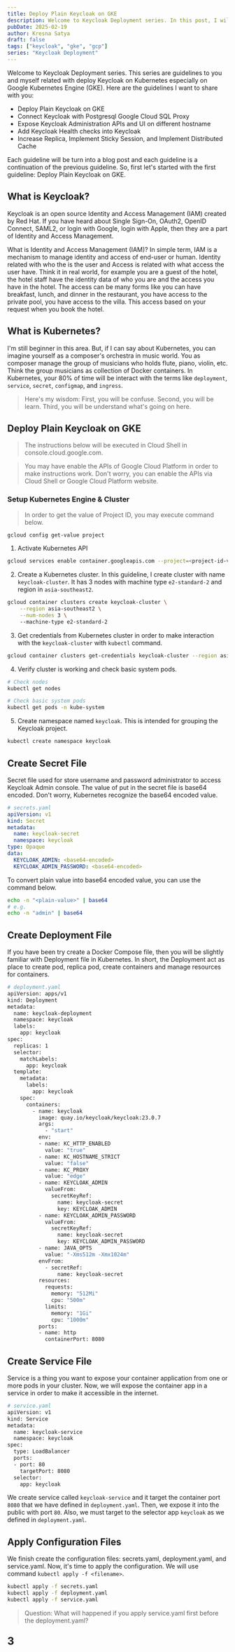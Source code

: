 ```yaml
---
title: Deploy Plain Keycloak on GKE
description: Welcome to Keycloak Deployment series. In this post, I will give you a guideline how to deploy a plain Keycloak on Google Kubernetes Engine.
pubDate: 2025-02-19
author: Kresna Satya
draft: false
tags: ["keycloak", "gke", "gcp"]
series: "Keycloak Deployment"
---
```


Welcome to Keycloak Deployment series. This series are guidelines to you and myself related with deploy Keycloak on Kubernetes especially on Google Kubernetes Engine (GKE). Here are the guidelines I want to share with you:

- Deploy Plain Keycloak on GKE
- Connect Keycloak with Postgresql Google Cloud SQL Proxy
- Expose Keycloak Administration APIs and UI on different hostname
- Add Keycloak Health checks into Keycloak
- Increase Replica, Implement Sticky Session, and Implement Distributed Cache

Each guideline will be turn into a blog post and each guideline is a continuation of the previous guideline. So, first let's started with the first guideline: Deploy Plain Keycloak on GKE.

## What is Keycloak?

Keycloak is an open source Identity and Access Management (IAM) created by Red Hat. If you have heard about Single Sign-On, OAuth2, OpenID Connect, SAML2, or login with Google, login with Apple, then they are a part of Identity and Access Management.

What is Identity and Access Management (IAM)? In simple term, IAM is a mechanism to manage identity and access of end-user or human. Identity related with who the is the user and Access is related with what access the user have. Think it in real world, for example you are a guest of the hotel, the hotel staff have the identity data of who you are and the access you have in the hotel. The access can be many forms like you can have breakfast, lunch, and dinner in the restaurant, you have access to the private pool, you have access to the villa. This access based on your request when you book the hotel. 

## What is Kubernetes?

I'm still beginner in this area. But, if I can say about Kubernetes, you can imagine yourself as a composer's orchestra in music world. You as composer manage the group of musicians who holds flute, piano, violin, etc. Think the group musicians as collection of Docker containers. In Kubernetes, your 80% of time will be interact with the terms like `deployment`, `service`, `secret`, `configmap`, and `ingress`.

> Here's my wisdom: First, you will be confuse. Second, you will be learn. Third, you will be understand what's going on here.

## Deploy Plain Keycloak on GKE

> The instructions below will be executed in Cloud Shell in console.cloud.google.com.

> You may have enable the APIs of Google Cloud Platform in order to make instructions work. Don't worry, you can enable the APIs via Cloud Shell or Google Cloud Platform website.

### Setup Kubernetes Engine & Cluster

> In order to get the value of Project ID, you may execute command below.

```sh
gcloud config get-value project
```

1. Activate Kubernetes API

```sh
gcloud services enable container.googleapis.com --project=<project-id-value>
```

2. Create a Kubernetes cluster. In this guideline, I create cluster with name `keycloak-cluster`.
It has 3 nodes with machine type `e2-standard-2` and region in `asia-southeast2`.

```sh
gcloud container clusters create keycloak-cluster \
    --region asia-southeast2 \
	--num-nodes 3 \ 
    --machine-type e2-standard-2
```

3. Get credentials from Kubernetes cluster in order to make interaction with the `keycloak-cluster` with `kubectl` command.
    
```sh
gcloud container clusters get-credentials keycloak-cluster --region asia-southeast2
```

4. Verify cluster is working and check basic system pods.

```sh
# Check nodes
kubectl get nodes

# Check basic system pods
kubectl get pods -n kube-system
```

5. Create namespace named `keycloak`. This is intended for grouping the Keycloak project.

```sh
kubectl create namespace keycloak
```

## Create Secret File

Secret file used for store username and password administrator to access Keycloak Admin console. The value of put in the secret file is base64 encoded. Don't worry, Kubernetes recognize the base64 encoded value.

```yaml
# secrets.yaml
apiVersion: v1
kind: Secret
metadata:
  name: keycloak-secret
  namespace: keycloak
type: Opaque
data:
  KEYCLOAK_ADMIN: <base64-encoded>
  KEYCLOAK_ADMIN_PASSWORD: <base64-encoded>
```

To convert plain value into base64 encoded value, you can use the command below.

```sh
echo -n "<plain-value>" | base64
# e.g.
echo -n "admin" | base64
```

## Create Deployment File

If you have been try create a Docker Compose file, then you will be slightly familiar with Deployment file in Kubernetes.
In short, the Deployment act as place to create pod, replica pod, create containers and manage resources for containers.

```sh
# deployment.yaml
apiVersion: apps/v1
kind: Deployment
metadata:
  name: keycloak-deployment
  namespace: keycloak
  labels:
    app: keycloak
spec:
  replicas: 1
  selector:
    matchLabels:
      app: keycloak
  template:
    metadata:
      labels:
        app: keycloak
    spec:
      containers:
        - name: keycloak
          image: quay.io/keycloak/keycloak:23.0.7
          args:
            - "start"
          env:
          - name: KC_HTTP_ENABLED
            value: "true"
          - name: KC_HOSTNAME_STRICT
            value: "false"
          - name: KC_PROXY
            value: "edge"
          - name: KEYCLOAK_ADMIN
            valueFrom:
              secretKeyRef:
                name: keycloak-secret
                key: KEYCLOAK_ADMIN
          - name: KEYCLOAK_ADMIN_PASSWORD
            valueFrom:
              secretKeyRef:
                name: keycloak-secret
                key: KEYCLOAK_ADMIN_PASSWORD
          - name: JAVA_OPTS
            value: "-Xms512m -Xmx1024m"
          envFrom:
            - secretRef:
                name: keycloak-secret
          resources:
            requests:
              memory: "512Mi"
              cpu: "500m"
            limits:
              memory: "1Gi"
              cpu: "1000m"
          ports:
          - name: http
            containerPort: 8080
```

## Create Service File

Service is a thing you want to expose your container application from one or more pods in your cluster.
Now, we will expose the container app in a service in order to make it accessible in the internet.

```sh
# service.yaml
apiVersion: v1
kind: Service
metadata:
  name: keycloak-service
  namespace: keycloak
spec:
  type: LoadBalancer
  ports:
  - port: 80
    targetPort: 8080
  selector:
    app: keycloak
```

We create service called `keycloak-service` and it target the container port `8080` that we have defined in `deployment.yaml`.
Then, we expose it into the public with port `80`. Also, we must target to the selector app `keycloak` as we defined in `deployment.yaml`.

## Apply Configuration Files

We finish create the configuration files: secrets.yaml, deployment.yaml, and service.yaml. Now, it's time to apply the configuration. We will use command `kubectl apply -f <filename>`.

```sh
kubectl apply -f secrets.yaml
kubectl apply -f deployment.yaml
kubectl apply -f service.yaml
```

> Question: What will happened if you apply service.yaml first before the deployment.yaml?

<p style="margin-bottom: 16rem; font-size: 1.5rem;"><strong>3</strong></p>
<p style="margin-bottom: 16rem; font-size: 1.5rem;"><strong>2</strong></p>
<p style="margin-bottom: 16rem; font-size: 1.5rem;"><strong>1</strong></p>

> It will be failed! Because service needs target the container port `8080`, selector app `keycloak` which come from the `deployment.yaml` file.

Congrats! Now you can access your keycloak with external IP address provided by `keycloak-service` LoadBalancer. To get the external IP address, run command below:

```sh
kubectl get service -n keycloak
```

To check logs of Keycloak container run command:

```sh
kubectl logs -l app=keycloak -n keycloak -c keycloak
```

## Apply Change Configuration Files

If you want to update the update of configuration files, you just need to update the to run `kubectl delete -f <filename>` then run `kubectl apply -f <filename>`

## Closing

That's it! I hope this guide help you and I wish you learn a thing or many things here! Thank you for reading!

All files available in GitHub repo: [github.com/senkulabs/keycloak-playground](https://github.com/senkulabs/keycloak-playground) in `k8s/plain-keycloak` folder.